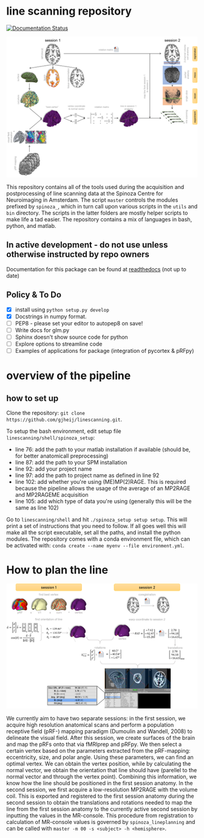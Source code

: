 # line scanning repository

[![Documentation Status](https://readthedocs.org/projects/linescanning/badge/?version=latest)](https://linescanning.readthedocs.io/en/latest/?badge=latest)

![plot](https://github.com/gjheij/linescanning/blob/master/linescanning/examples/figures/20201106_workflow_acquisition_third_attempt.png)

This repository contains all of the tools used during the acquisition and postprocessing of line scanning data at the Spinoza Centre for Neuroimaging in Amsterdam. The script `master` controls the modules prefixed by `spinoza_`, which in turn call upon various scripts in the `utils` and `bin` directory. The scripts in the latter folders are mostly helper scripts to make life a tad easier. The repository contains a mix of languages in bash, python, and matlab.

## In active development - do not use unless otherwise instructed by repo owners

Documentation for this package can be found at [readthedocs](https://linescanning.readthedocs.io/en/latest/) (not up to date)

## Policy & To Do

- [x] install using `python setup.py develop`
- [x] Docstrings in numpy format.
- [ ] PEP8 - please set your editor to autopep8 on save!
- [ ] Write docs for glm.py
- [ ] Sphinx doesn't show source code for python
- [ ] Explore options to streamline code
- [ ] Examples of applications for package (integration of pycortex & pRFpy)

# overview of the pipeline

## how to set up
Clone the repository: `git clone https://github.com/gjheij/linescanning.git`.

To setup the bash environment, edit setup file `linescanning/shell/spinoza_setup`:
- line 76: add the path to your matlab installation if available (should be, for better anatomicall preprocessing)
- line 87: add the path to your SPM installation
- line 92: add your project name
- line 97: add the path to project name as defined in line 92
- line 102: add whether you're using (ME)MP(2)RAGE. This is required because the pipeline allows the usage of the average of an MP2RAGE and MP2RAGEME acquisition
- line 105: add which type of data you're using (generally this will be the same as line 102)

Go to `linescanning/shell` and hit `./spinoza_setup setup setup`. This will print a set of instructions that you need to follow. If all goes well this will make all the script executable, set all the paths, and install the python modules. The repository comes with a conda environment file, which can be activated with: `conda create --name myenv --file environment.yml`.

# How to plan the line

![plot](https://github.com/gjheij/linescanning/blob/master/linescanning/examples/figures/20201215_detailedintermezzo.png)

We currently aim to have two separate sessions: in the first session, we acquire high resolution anatomical scans and perform a population receptive field (pRF-) mapping paradigm (Dumoulin and Wandell, 2008) to delineate the visual field. After this session, we create surfaces of the brain and map the pRFs onto that via fMRIprep and pRFpy. We then select a certain vertex based on the parameters extracted from the pRF-mapping: eccentricity, size, and polar angle. Using these parameters, we can find an optimal vertex. We can obtain the vertex position, while by calculating the normal vector, we obtain the orientation that line should have (parellel to the normal vector and through the vertex point). Combining this information, we know how the line should be positioned in the first session anatomy. In the second session, we first acquire a low-resolution MP2RAGE with the volume coil. This is exported and registered to the first session anatomy during the second session to obtain the translations and rotations needed to map the line from the first session anatomy to the currently active second session by inputting the values in the MR-console. This procedure from registration to calculation of MR-console values is governed by `spinoza_lineplanning` and can be called with `master -m 00 -s <subject> -h <hemisphere>`. 
